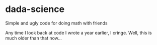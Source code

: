 # dada-science

Simple and ugly code for doing math with friends

Any time I look back at code I wrote a year earlier, I cringe.  Well, this is much older than that now...
